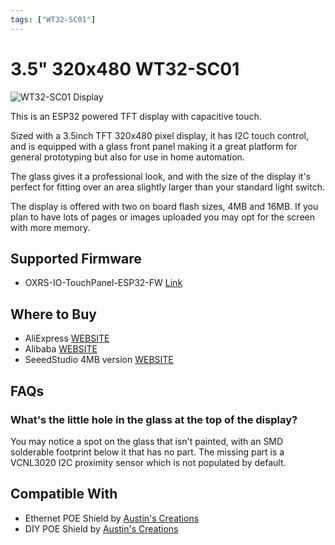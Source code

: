 ```yaml
---
tags: ["WT32-SC01"]
---
```


# 3.5" 320x480 WT32-SC01

<!-- Board Image -->
![WT32-SC01 Display](/images/addons/wt32-sc01.jpg)

<!-- Board Description -->
This is an ESP32 powered TFT display with capacitive touch.

Sized with a 3.5inch TFT 320x480 pixel display, it has I2C touch control, and is equipped with a glass front panel making it a great platform for general prototyping but also for use in home automation.

The glass gives it a professional look, and with the size of the display it's perfect for fitting over an area slightly larger than your standard light switch.

The display is offered with two on board flash sizes, 4MB and 16MB. If you plan to have lots of pages or images uploaded you may opt for the screen with more memory.

## Supported Firmware
- OXRS-IO-TouchPanel-ESP32-FW  [Link](/docs/firmware/touch-panel-esp32.md)

## Where to Buy
- AliExpress [WEBSITE](https://www.aliexpress.com/wholesale?SearchText=wt32-sc01)
- Alibaba [WEBSITE](https://www.alibaba.com/trade/search?SearchText=wt32-sc01)
- SeeedStudio 4MB version [WEBSITE](https://www.seeedstudio.com/ESP32-Development-board-WT32-SC01-p-4735.html)

## FAQs
### What's the little hole in the glass at the top of the display?
You may notice a spot on the glass that isn't painted, with an SMD solderable footprint below it that has no part. The missing part is a VCNL3020 I2C proximity sensor which is not populated by default.

## Compatible With
- Ethernet POE Shield by [Austin's Creations](https://www.austinscreations.ca/oxrs)
- DIY POE Shield by [Austin's Creations](https://www.austinscreations.ca/oxrs)
